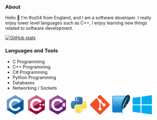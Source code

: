 
<!-- Basic Introduction -->

### About

Hello 👋 I'm tfoz04 from England, and I am a software developer. I really enjoy lower level languages such as C++, I enjoy learning new things related to software development.

<!-- Profile Stats -->

[![GitHub stats](https://github-readme-stats.vercel.app/api?username=tfoz04)](https://github.com/anuraghazra/github-readme-stats)

<!-- Languages and Tools -->

### Languages and Tools

- C Programming
- C++ Programming
- C# Programming
- Python Programming
- Databases
- Networking / Sockets

<link rel = "css/styles.css", type = "text/css", href = "styles.css">

<div class="image-row">
  <img src="icons/lang-c.svg" alt="Language C" width="64" height="64">
  <img src="icons/lang-cpp.svg" alt="Language C++" width="64" height="64">
  <img src="icons/lang-csharp.svg" alt="Language C#" width="64" height="64">
  <img src="icons/lang-python.svg" alt="Language Python" width="64" height="64">
  
  <img src="icons/tool-git.svg" alt="Language C++" width="64" height="64">
  <img src="icons/tool-sqlite.svg" alt="Language C#" width="64" height="64">
  <img src="icons/tools-windows.svg" alt="Language Python" width="64" height="64">
</div>

